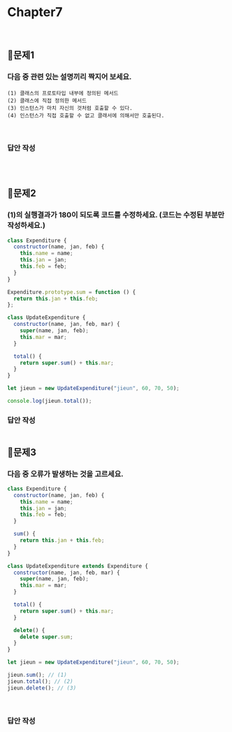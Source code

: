 # Chapter7
<br>

## 📌문제1

### 다음 중 관련 있는 설명끼리 짝지어 보세요.

```
(1) 클래스의 프로토타입 내부에 정의된 메서드
(2) 클래스에 직접 정의한 메서드
(3) 인스턴스가 마치 자신의 것처럼 호출할 수 있다.
(4) 인스턴스가 직접 호출할 수 없고 클래서에 의해서만 호출된다.
```

<br>

### 답안 작성

```

```

<br>

## 📌문제2

### (1)의 실행결과가 180이 되도록 코드를 수정하세요. (코드는 수정된 부분만 작성하세요.)

```js
class Expenditure {
  constructor(name, jan, feb) {
    this.name = name;
    this.jan = jan;
    this.feb = feb;
  }
}

Expenditure.prototype.sum = function () {
  return this.jan + this.feb;
};

class UpdateExpenditure {
  constructor(name, jan, feb, mar) {
    super(name, jan, feb);
    this.mar = mar;
  }

  total() {
    return super.sum() + this.mar;
  }
}

let jieun = new UpdateExpenditure("jieun", 60, 70, 50);

console.log(jieun.total());
```

### 답안 작성

```js


```

## 📌문제3

### 다음 중 오류가 발생하는 것을 고르세요.

```js
class Expenditure {
  constructor(name, jan, feb) {
    this.name = name;
    this.jan = jan;
    this.feb = feb;
  }

  sum() {
    return this.jan + this.feb;
  }
}

class UpdateExpenditure extends Expenditure {
  constructor(name, jan, feb, mar) {
    super(name, jan, feb);
    this.mar = mar;
  }

  total() {
    return super.sum() + this.mar;
  }

  delete() {
    delete super.sum;
  }
}

let jieun = new UpdateExpenditure("jieun", 60, 70, 50);

jieun.sum(); // (1)
jieun.total(); // (2)
jieun.delete(); // (3)
```

<br>

### 답안 작성

```js


```
<br>
